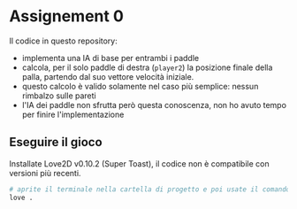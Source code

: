 # Assignement 0 
Il codice in questo repository:

- implementa una IA di base per entrambi i paddle
- calcola, per il solo paddle di destra (`player2`) la posizione finale della palla, partendo dal suo 
vettore velocità iniziale.
- questo calcolo è valido solamente nel caso più semplice: nessun rimbalzo sulle pareti
- l'IA dei paddle non sfrutta però questa conoscenza, non ho avuto tempo per finire l'implementazione

## Eseguire il gioco

Installate Love2D v0.10.2 (Super Toast), il codice non è compatibile con versioni più recenti.

```sh
# aprite il terminale nella cartella di progetto e poi usate il comando:
love .
```




